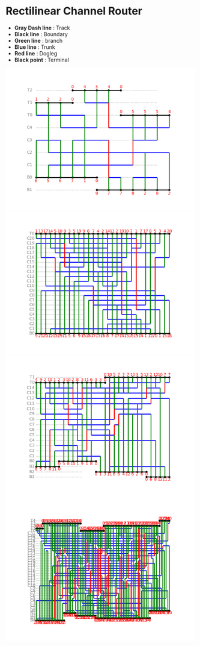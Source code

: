 # Rectilinear Channel Router

* **Gray Dash line** : Track
* **Black line** : Boundary
* **Green line** : branch
* **Blue line** : Trunk
* **Red line** : Dogleg
* **Black point** : Terminal

![Result](./figures/plot0.png)
![Result](./figures/plot1.png)
![Result](./figures/plot2.png)
![Result](./figures/plot3.png)
